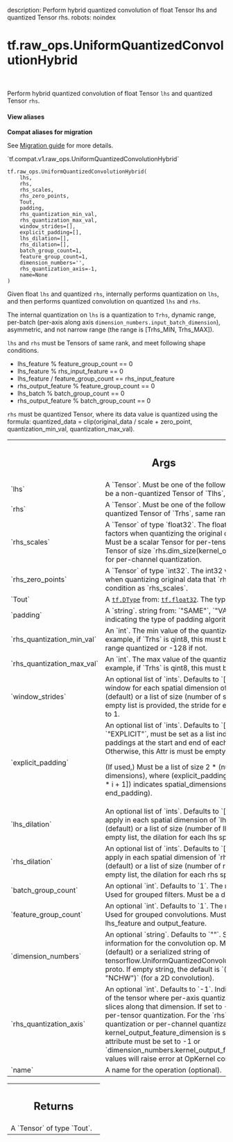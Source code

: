 description: Perform hybrid quantized convolution of float Tensor lhs and quantized Tensor rhs.
robots: noindex

# tf.raw_ops.UniformQuantizedConvolutionHybrid

<!-- Insert buttons and diff -->

<table class="tfo-notebook-buttons tfo-api nocontent" align="left">

</table>



Perform hybrid quantized convolution of float Tensor `lhs` and quantized Tensor `rhs`.


<section class="expandable">
  <h4 class="showalways">View aliases</h4>
  <p>
<b>Compat aliases for migration</b>
<p>See
<a href="https://www.tensorflow.org/guide/migrate">Migration guide</a> for
more details.</p>
<p>`tf.compat.v1.raw_ops.UniformQuantizedConvolutionHybrid`</p>
</p>
</section>

<pre class="devsite-click-to-copy prettyprint lang-py tfo-signature-link">
<code>tf.raw_ops.UniformQuantizedConvolutionHybrid(
    lhs,
    rhs,
    rhs_scales,
    rhs_zero_points,
    Tout,
    padding,
    rhs_quantization_min_val,
    rhs_quantization_max_val,
    window_strides=[],
    explicit_padding=[],
    lhs_dilation=[],
    rhs_dilation=[],
    batch_group_count=1,
    feature_group_count=1,
    dimension_numbers=&#x27;&#x27;,
    rhs_quantization_axis=-1,
    name=None
)
</code></pre>



<!-- Placeholder for "Used in" -->

Given float `lhs` and quantized `rhs`, internally performs quantization on `lhs`,
and then performs quantized convolution on quantized `lhs` and `rhs`.

The internal quantization on `lhs` is a quantization to `Trhs`, dynamic range,
per-batch (per-axis along axis `dimension_numbers.input_batch_dimension`), asymmetric,
and not narrow range (the range is [Trhs_MIN, Trhs_MAX]).

`lhs` and `rhs` must be Tensors of same rank, and meet following shape conditions.
- lhs_feature % feature_group_count == 0
- lhs_feature % rhs_input_feature == 0
- lhs_feature / feature_group_count == rhs_input_feature
- rhs_output_feature % feature_group_count == 0
- lhs_batch % batch_group_count == 0
- rhs_output_feature % batch_group_count == 0

`rhs` must be quantized Tensor, where its data value is quantized using the formula:
quantized_data = clip(original_data / scale + zero_point, quantization_min_val, quantization_max_val).

<!-- Tabular view -->
 <table class="responsive fixed orange">
<colgroup><col width="214px"><col></colgroup>
<tr><th colspan="2"><h2 class="add-link">Args</h2></th></tr>

<tr>
<td>
`lhs`<a id="lhs"></a>
</td>
<td>
A `Tensor`. Must be one of the following types: `float32`.
Must be a non-quantized Tensor of `Tlhs`, rank >= 3.
</td>
</tr><tr>
<td>
`rhs`<a id="rhs"></a>
</td>
<td>
A `Tensor`. Must be one of the following types: `qint8`.
Must be a quantized Tensor of `Trhs`, same rank as `lhs`.
</td>
</tr><tr>
<td>
`rhs_scales`<a id="rhs_scales"></a>
</td>
<td>
A `Tensor` of type `float32`.
The float value(s) used as scale factors when quantizing the original data that `rhs` represents.
Must be a scalar Tensor for per-tensor quantization,
or 1D Tensor of size `rhs.dim_size(kernel_output_feature_dimension)`, for per-channel quantization.
</td>
</tr><tr>
<td>
`rhs_zero_points`<a id="rhs_zero_points"></a>
</td>
<td>
A `Tensor` of type `int32`.
The int32 value(s) used as zero_point when quantizing original data that `rhs` represents.
Same shape condition as `rhs_scales`.
</td>
</tr><tr>
<td>
`Tout`<a id="Tout"></a>
</td>
<td>
A <a href="../../tf/dtypes/DType.md"><code>tf.DType</code></a> from: <a href="../../tf.md#float32"><code>tf.float32</code></a>. The type of output Tensor.
</td>
</tr><tr>
<td>
`padding`<a id="padding"></a>
</td>
<td>
A `string`.
string from: `"SAME"`, `"VALID"`, or `"EXPLICIT"`, indicating the type of padding algorithm to use.
</td>
</tr><tr>
<td>
`rhs_quantization_min_val`<a id="rhs_quantization_min_val"></a>
</td>
<td>
An `int`.
The min value of the quantized data stored in `rhs`.
For example, if `Trhs` is qint8, this must be set to -127 if narrow range quantized or -128 if not.
</td>
</tr><tr>
<td>
`rhs_quantization_max_val`<a id="rhs_quantization_max_val"></a>
</td>
<td>
An `int`.
The max value of the quantized data stored in `rhs`.
For example, if `Trhs` is qint8, this must be set to 127.
</td>
</tr><tr>
<td>
`window_strides`<a id="window_strides"></a>
</td>
<td>
An optional list of `ints`. Defaults to `[]`.
The stride of the sliding window for each spatial dimension of `lhs`.
Must be an empty list (default) or a list of size (number of spatial dimensions).
If an empty list is provided, the stride for each spatial dimension is set to 1.
</td>
</tr><tr>
<td>
`explicit_padding`<a id="explicit_padding"></a>
</td>
<td>
An optional list of `ints`. Defaults to `[]`.
If `padding` Attr is `"EXPLICIT"`, must be set as a list indicating
the explicit paddings at the start and end of each lhs spatial dimension.
Otherwise, this Attr is must be empty.

(If used,) Must be a list of size 2 * (number of lhs spatial dimensions),
where (explicit_padding[2 * i], explicit_padding[2 * i + 1]) indicates
spatial_dimensions[i] (start_padding, end_padding).
</td>
</tr><tr>
<td>
`lhs_dilation`<a id="lhs_dilation"></a>
</td>
<td>
An optional list of `ints`. Defaults to `[]`.
The dilation factor to apply in each spatial dimension of `lhs`.
Must be an empty list (default) or a list of size (number of lhs spatial dimensions).
If empty list, the dilation for each lhs spatial dimension is set to 1.
</td>
</tr><tr>
<td>
`rhs_dilation`<a id="rhs_dilation"></a>
</td>
<td>
An optional list of `ints`. Defaults to `[]`.
The dilation factor to apply in each spatial dimension of `rhs`.
Must be an empty list (default) or a list of size (number of rhs spatial dimensions).
If empty list, the dilation for each rhs spatial dimension is set to 1.
</td>
</tr><tr>
<td>
`batch_group_count`<a id="batch_group_count"></a>
</td>
<td>
An optional `int`. Defaults to `1`.
The number of batch groups. Used for grouped filters.
Must be a divisor of output_feature.
</td>
</tr><tr>
<td>
`feature_group_count`<a id="feature_group_count"></a>
</td>
<td>
An optional `int`. Defaults to `1`.
The number of feature groups. Used for grouped convolutions.
Must be a divisor of both lhs_feature and output_feature.
</td>
</tr><tr>
<td>
`dimension_numbers`<a id="dimension_numbers"></a>
</td>
<td>
An optional `string`. Defaults to `""`.
Structure of dimension information for the convolution op.
Must be an empty string (default) or a serialized string of tensorflow.UniformQuantizedConvolutionDimensionNumbersAttr proto.
If empty string, the default is `("NCHW", "OIHW", "NCHW")` (for a 2D convolution).
</td>
</tr><tr>
<td>
`rhs_quantization_axis`<a id="rhs_quantization_axis"></a>
</td>
<td>
An optional `int`. Defaults to `-1`.
Indicates the dimension index of the tensor where per-axis quantization is applied for the slices along that dimension.
If set to -1 (default), this indicates per-tensor quantization.
For the `rhs`, only per-tensor quantization
or per-channel quantization along kernel_output_feature_dimension is supported.
Thus, this attribute must be set to -1 or `dimension_numbers.kernel_output_feature_dimension`.
Other values will raise error at OpKernel construction.
</td>
</tr><tr>
<td>
`name`<a id="name"></a>
</td>
<td>
A name for the operation (optional).
</td>
</tr>
</table>



<!-- Tabular view -->
 <table class="responsive fixed orange">
<colgroup><col width="214px"><col></colgroup>
<tr><th colspan="2"><h2 class="add-link">Returns</h2></th></tr>
<tr class="alt">
<td colspan="2">
A `Tensor` of type `Tout`.
</td>
</tr>

</table>

